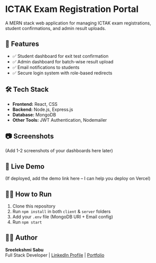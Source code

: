 # ICTAK Exam Registration Portal

A MERN stack web application for managing ICTAK exam registrations, student confirmations, and admin result uploads.

## 🚀 Features
- ✅ Student dashboard for exit test confirmation  
- ✅ Admin dashboard for batch-wise result upload  
- ✅ Email notifications to students  
- ✅ Secure login system with role-based redirects  

## 🛠️ Tech Stack
- **Frontend:** React, CSS  
- **Backend:** Node.js, Express.js  
- **Database:** MongoDB  
- **Other Tools:** JWT Authentication, Nodemailer  

## 📷 Screenshots
(Add 1-2 screenshots of your dashboards here later)

## 🔗 Live Demo
(If deployed, add the demo link here – I can help you deploy on Vercel)

## 🧑‍💻 How to Run
1. Clone this repository  
2. Run `npm install` in both `client` & `server` folders  
3. Add your `.env` file (MongoDB URI + Email config)  
4. Run `npm start`  

## 👩‍💻 Author
**Sreelekshmi Sabu**  
Full Stack Developer | [LinkedIn Profile](#) | [Portfolio](#)
